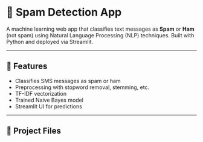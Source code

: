 # 📧 Spam Detection App

A machine learning web app that classifies text messages as **Spam** or **Ham** (not spam) using Natural Language Processing (NLP) techniques. Built with Python and deployed via Streamlit.

---

## 🚀 Features

- Classifies SMS messages as spam or ham
- Preprocessing with stopword removal, stemming, etc.
- TF-IDF vectorization
- Trained Naive Bayes model
- Streamlit UI for predictions

---

## 📁 Project Files


